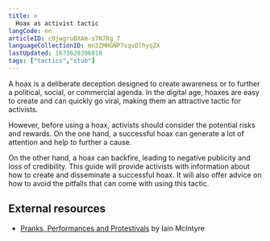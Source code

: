 ```yaml
---
title: >
  Hoax as activist tactic
langCode: en
articleID: c0jwgruBXAm-s7N7Rg_7
languageCollectionID: mn3ZMHGNP7sqvOlhyqZX
lastUpdated: 1673628396818
tags: ["tactics","stub"]
---
```


A hoax is a deliberate deception designed to create awareness or to further a political, social, or commercial agenda. In the digital age, hoaxes are easy to create and can quickly go viral, making them an attractive tactic for activists.

However, before using a hoax, activists should consider the potential risks and rewards. On the one hand, a successful hoax can generate a lot of attention and help to further a cause.

On the other hand, a hoax can backfire, leading to negative publicity and loss of credibility. This guide will provide activists with information about how to create and disseminate a successful hoax. It will also offer advice on how to avoid the pitfalls that can come with using this tactic.

## **External resources**

-   [Pranks, Performances and Protestivals](https://commonslibrary.org/pranks-performances-and-protestivals-public-events/) by Iain McIntyre